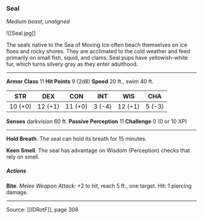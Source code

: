 ### Seal
_Medium beast, unaligned_

![[Seal.jpg]]

The seals native to the Sea of Moving Ice often beach themselves on ice floes and rocky shores. They are acclimated to the cold weather and feed primarily on small fish, squid, and clams. Seal pups have yellowish-white fur, which turns silvery gray as they enter adulthood.




---

**Armor Class** 11
**Hit Points** 9 (2d8)
**Speed** 20 ft., swim 40 ft.

| STR     | DEX     | CON     | INT     | WIS     | CHA     |
|---------|---------|---------|---------|---------|---------|
| 10 (+0) | 12 (+1) | 11 (+0) | 3 (-4) | 12 (+1) | 5 (-3) |

**Senses** darkvision 60 ft.
**Passive Perception** 11
**Challenge** 0 (0 or 10 XP)

---

**Hold Breath**. The seal can hold its breath for 15 minutes.

**Keen Smell**. The seal has advantage on Wisdom (Perception) checks that rely on smell.

##### Actions
**Bite**. _Melee Weapon Attack:_ +2 to hit, reach 5 ft., one target. Hit: 1 piercing damage.


---

Source: [[IDRotF]], page 308